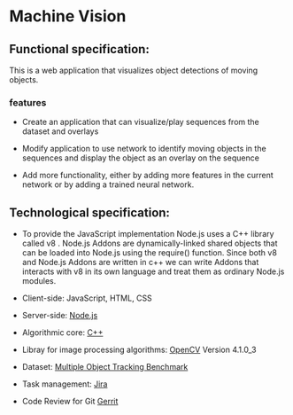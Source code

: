 # Machine Vision

## Functional specification:

This is a web application that visualizes object detections of moving objects. 

###  features

* Create an application that can visualize/play sequences from the dataset and overlays

* Modify application to use network to identify moving objects in the sequences and display the object as an overlay on the sequence

* Add more functionality, either by adding more features in the current network or by adding a trained neural network.



## Technological specification:

* To provide the JavaScript implementation Node.js uses a C++ library called v8 . Node.js Addons are dynamically-linked shared objects that can be loaded into Node.js using the require() function. Since both v8 and Node.js Addons are written in c++ we can write Addons that interacts with v8 in its own language and treat them as ordinary Node.js modules.

* Client-side: JavaScript, HTML, CSS 

* Server-side: [Node.js](https://nodejs.org/en/) 

* Algorithmic core: [C++](http://www.cplusplus.org/)

* Libray for image processing algorithms: [OpenCV](https://opencv.org/) Version 4.1.0_3

* Dataset: [Multiple Object Tracking Benchmark](https://motchallenge.net/data/MOT17/)

* Task management: [Jira](https://support.alten.se/projects/MAC/summary)

* Code Review for Git [Gerrit](https://gerrit-review.googlesource.com/Documentation/)


